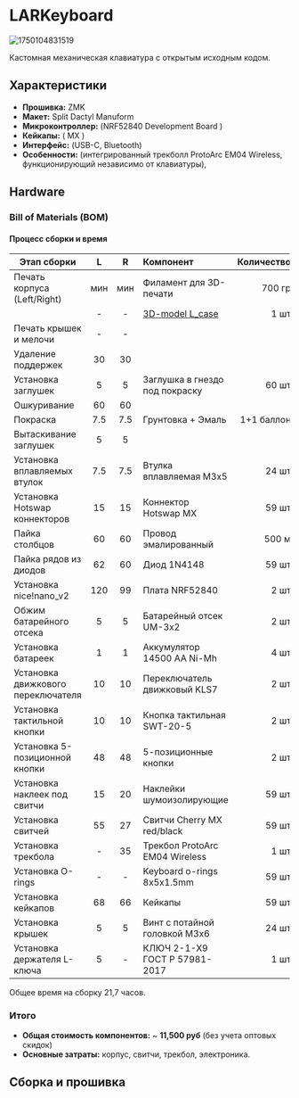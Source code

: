 # LARKeyboard
![1750104831519](https://github.com/user-attachments/assets/b53b73be-e556-4599-bc34-2baae3e7fba7)

Кастомная механическая клавиатура с открытым исходным кодом.  

## **Характеристики**  
- **Прошивка:** ZMK 
- **Макет:** Split Dactyl Manuform
- **Микроконтроллер:** (NRF52840 Development Board )  
- **Кейкапы:** ( MX )  
- **Интерфейс:** (USB-C, Bluetooth)  
- **Особенности:** (интегрированный трекболл ProtoArc EM04 Wireless, функционирующий независимо от клавиатуры),  


## Hardware
### **Bill of Materials (BOM)**  
#### **Процесс сборки и время**

| Этап сборки                        | L  | R  |  Компонент                    | Количество |
|------------------------------------|:--:|:--:|:------------------------------|-----------:|
| Печать корпуса (Left/Right)        | мин| мин| Филамент для 3D-печати        | 700 гр     |
|                                    | -  | -  | [3D-model L_case](hardware/3d_models_to_print/l_case.stp)              | 1 шт       |
| Печать крышек и мелочи             | -  | -  |                               |            |
| Удаление поддержек                 | 30 | 30 |                               |            |
| Установка заглушек                 | 5  | 5  | Заглушка в гнездо под покраску| 60 шт      |
| Ошкуривание                        | 60 | 60 |                               |            |
| Покраска                           | 7.5| 7.5| Грунтовка + Эмаль             | 1+1 баллон |
| Вытаскивание заглушек              | 5  | 5  |                               |            |
| Установка вплавляемых втулок       | 7.5| 7.5| Втулка вплавляемая М3х5       | 24 шт      |
| Установка Hotswap коннекторов      | 15 | 15 | Коннектор Hotswap MX          | 59 шт      |
| Пайка столбцов                     | 60 | 60 | Провод эмалированный          | 500 м      |
| Пайка рядов из диодов              | 62 | 60 | Диод  1N4148                  | 59 шт      |
| Установка nice!nano_v2             | 120| 99 | Плата NRF52840                | 2 шт       |
| Обжим батарейного отсека           | 5  | 5  | Батарейный отсек UM-3x2       | 2 шт       |
| Установка батареек                 | 1  | 1  | Аккумулятор 14500 АА Ni-Mh    | 4 шт       |
| Установка движкового переключателя | 10 | 10 | Переключатель движковый KLS7  | 2 шт       |
| Установка тактильной кнопки        | 10 | 10 | Кнопка тактильная SWT-20-5    | 2 шт       |
| Установка 5-позиционной кнопки     | 48 | 48 | 5-позиционные кнопки          | 2 шт       |
| Установка наклеек под свитчи       | 15 | 20 | Наклейки шумоизолирующие      | 59 шт      |
| Установка свитчей                  | 55 | 27 | Свитчи Cherry MX red/black    | 59 шт      |
| Установка трекбола                 | -  | 35 | Трекбол ProtoArc EM04 Wireless| 1 шт       |
| Установка O-rings                  | -  | -  | Keyboard o-rings 8x5x1.5mm    | 59 шт      |
| Установка кейкапов                 | 68 | 66 | Кейкапы                       | 59 шт      |
| Установка крышек                   | 5  | 5  | Винт с потайной головкой М3х6 | 24 шт      |
| Установка держателя L-ключа        | 5  | -  | КЛЮЧ 2-1-Х9 ГОСТ Р 57981-2017 | 1 шт       |


Общее время на сборку 21,7  часов.

### **Итого**
- **Общая стоимость компонентов:** ~ **11,500 руб** (без учета оптовых скидок)
- **Основные затраты:** корпус, свитчи, трекбол, электроника.

## **Сборка и прошивка**  
